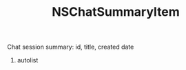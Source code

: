 ﻿---
uid: crmscript_ref_NSChatSummaryItem
title: NSChatSummaryItem
intellisense: Void.NSChatSummaryItem
keywords: NSChatSummaryItem
so.topic: reference
---

Chat session summary: id, title, created date

1. autolist 

